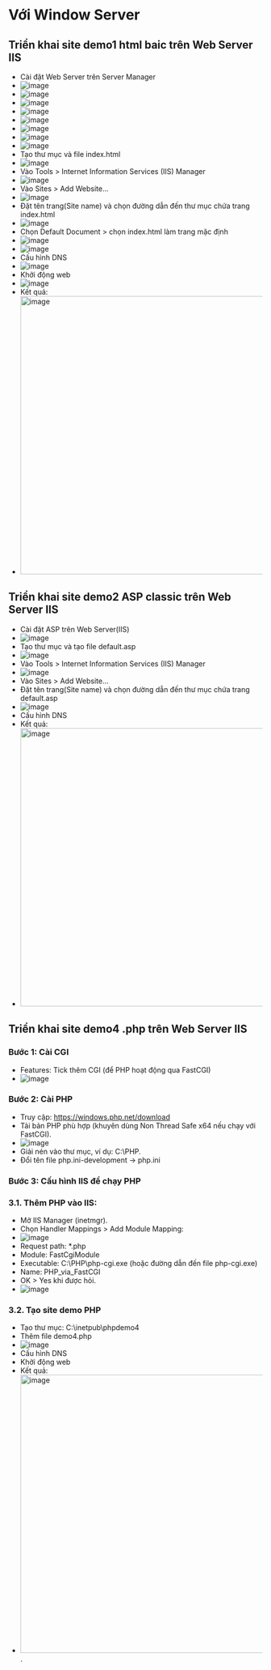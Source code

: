 # Với Window Server
## Triển khai site demo1 html baic trên Web Server IIS
- Cài đặt Web Server trên Server Manager
- ![image](https://github.com/user-attachments/assets/1aee1bd1-d35f-4878-805c-d42a7101e39a)
- ![image](https://github.com/user-attachments/assets/4bebda0c-0f1e-490e-9d24-58799d6cc579)
- ![image](https://github.com/user-attachments/assets/89b0aebc-0b6a-46d3-821a-2eedb0678166)
- ![image](https://github.com/user-attachments/assets/cd83276d-3a30-413d-b392-5493e5f23579)
- ![image](https://github.com/user-attachments/assets/106c0558-b0fd-4aea-a5de-782972df6c5d)
- ![image](https://github.com/user-attachments/assets/c0f5a900-bac2-40c4-839f-b5044702c901)
- ![image](https://github.com/user-attachments/assets/147034e1-25b2-4180-9c0f-4878dc213948)
- ![image](https://github.com/user-attachments/assets/6f3c5cba-6483-42ac-b8bf-8efa57eb8a44)
- Tạo thư mục và file index.html
- ![image](https://github.com/user-attachments/assets/5d9431dc-2d86-4354-a83a-ed5402b48964)
- Vào Tools > Internet Information Services (IIS) Manager
- ![image](https://github.com/user-attachments/assets/11961992-e381-4eea-84cc-85d25740ac20)
- Vào Sites > Add Website...
- ![image](https://github.com/user-attachments/assets/fb116233-3e5c-4903-a0ca-ce9585c993eb)
- Đặt tên trang(Site name) và chọn đường dẫn đến thư mục chứa trang index.html
- ![image](https://github.com/user-attachments/assets/6efecd30-36e7-47a8-ae58-c48e0cb6786d)
- Chọn Default Document > chọn index.html làm trang mặc định
- ![image](https://github.com/user-attachments/assets/4cc91a28-dab5-4e0d-af8f-8ce4d383a918)
- ![image](https://github.com/user-attachments/assets/bd73f06f-7240-4fdb-8423-88d617ccbc89)
- Cấu hình DNS
- ![image](https://github.com/user-attachments/assets/e84619df-133f-4410-8c01-5fb1aec23c8f)
- Khởi động web
- ![image](https://github.com/user-attachments/assets/29e84e5c-5f84-43d6-ad57-9ffe2014f59b)
- Kết quả:
- <img src="https://github.com/user-attachments/assets/8d1ebe2a-e9dc-40b7-9511-f4366891902e" alt="image" width="550"/>
## Triển khai site demo2 ASP classic trên Web Server IIS
- Cài đặt ASP trên Web Server(IIS)
- ![image](https://github.com/user-attachments/assets/fdac2eb6-62de-44e3-864a-bde976158523)
- Tạo thư mục và tạo file default.asp
- ![image](https://github.com/user-attachments/assets/26f20db8-af8a-4571-a4f3-7c3fd67e8bab)
- Vào Tools > Internet Information Services (IIS) Manager
- ![image](https://github.com/user-attachments/assets/11961992-e381-4eea-84cc-85d25740ac20)
- Vào Sites > Add Website...
- Đặt tên trang(Site name) và chọn đường dẫn đến thư mục chứa trang default.asp
- ![image](https://github.com/user-attachments/assets/1e29694d-194e-4e78-b30a-a8360de97879)
- Cấu hình DNS
- Kết quả:
- <img src="https://github.com/user-attachments/assets/8006d034-b6e4-4c2b-b3ac-873086341921" alt="image" width="550"/>
## Triển khai site demo4 .php trên Web Server IIS
### Bước 1: Cài CGI
- Features: Tick thêm CGI (để PHP hoạt động qua FastCGI)
- ![image](https://github.com/user-attachments/assets/dad534a4-b207-420d-a3f9-ea9bbe979b24)
### Bước 2: Cài PHP
- Truy cập: https://windows.php.net/download
- Tải bản PHP phù hợp (khuyên dùng Non Thread Safe x64 nếu chạy với FastCGI).
- ![image](https://github.com/user-attachments/assets/a5c46c03-b63a-44ec-86d4-89cb6d7b557e)
- Giải nén vào thư mục, ví dụ: C:\PHP.
- Đổi tên file php.ini-development → php.ini
### Bước 3: Cấu hình IIS để chạy PHP
### 3.1. Thêm PHP vào IIS:
- Mở IIS Manager (inetmgr).
- Chọn Handler Mappings > Add Module Mapping:
- ![image](https://github.com/user-attachments/assets/b3663e91-4159-4813-8bab-93db659c1b5c)
- Request path: *.php
- Module: FastCgiModule
- Executable: C:\PHP\php-cgi.exe (hoặc đường dẫn đến file php-cgi.exe)
- Name: PHP_via_FastCGI
- OK > Yes khi được hỏi.
- ![image](https://github.com/user-attachments/assets/e22d0dde-8df5-46a2-88ef-d98b9d95fbff)
### 3.2. Tạo site demo PHP
- Tạo thư mục: C:\inetpub\phpdemo4
- Thêm file demo4.php
- ![image](https://github.com/user-attachments/assets/0246f578-0917-47e4-9cd0-86e134698d90)
- Cấu hình DNS
- Khởi động web
- Kết quả:
- <img src="https://github.com/user-attachments/assets/08ea5179-e655-42ae-9b59-aaa92ae33b28" alt="image" width="550"/>.
